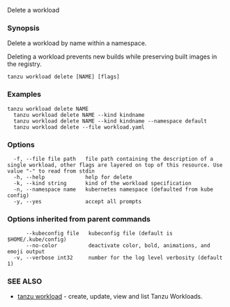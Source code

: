 Delete a workload

### Synopsis

Delete a workload by name within a namespace.

Deleting a workload prevents new builds while preserving built images in the
registry.

```
tanzu workload delete [NAME] [flags]
```

### Examples

```
tanzu workload delete NAME
  tanzu workload delete NAME --kind kindname
  tanzu workload delete NAME --kind kindname --namespace default
  tanzu workload delete --file workload.yaml
```

### Options

```
  -f, --file file path   file path containing the description of a single workload, other flags are layered on top of this resource. Use value "-" to read from stdin
  -h, --help             help for delete
  -k, --kind string      kind of the workload specification
  -n, --namespace name   kubernetes namespace (defaulted from kube config)
  -y, --yes              accept all prompts
```

### Options inherited from parent commands

```
      --kubeconfig file   kubeconfig file (default is $HOME/.kube/config)
      --no-color          deactivate color, bold, animations, and emoji output
  -v, --verbose int32     number for the log level verbosity (default 1)
```

### SEE ALSO

* [tanzu workload](tanzu_workload.md)	 - create, update, view and list Tanzu Workloads.

